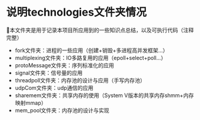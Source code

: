 # 说明technologies文件夹情况
🚀本文件夹是用于记录本项目所应用到的一些知识点总结，以及可执行代码（注释完整）

- fork文件夹：进程的一些应用（创建+销毁+多进程高并发框架...）
- multiplexing文件夹：IO多路复用的应用（epoll+select+poll...）
- protoMessage文件夹：序列标准化的应用
- signal文件夹：信号量的应用
- threadpoll文件夹：内存池的设计与应用（手写内存池）
- udpCom文件夹：udp通信的应用
- sharemem文件夹：共享内存的使用（System V版本的共享内存shmm+内存映射mmap）
- mem_pool文件夹：内存池的设计与实现